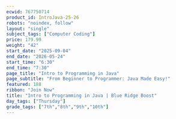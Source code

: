 ```yaml
---
ecwid: 767750714
product_id: IntroJava-25-26
robots: "noindex, follow"
layout: "single"
subject_tags: ["Computer Coding"]
price: 179.99
weight: "42"
start_date: "2025-09-04"
end_date: "2026-05-24"
start_time: "6:30"
end_time: "7:30"
page_title: "Intro to Programming in Java"
page_subtitle: "From Beginner to Programmer: Java Made Easy!"
featured: 188
ribbon: "Join Now"
title: "Intro to Programming in Java | Blue Ridge Boost"
day_tags: ["Thursday"]
grade_tags: ["7th","8th","9th","10th"]
---
```

